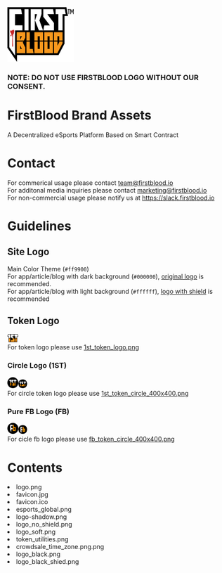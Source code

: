 <img src = "logo_black_shied.png" width = "30%">

### NOTE: DO NOT USE FIRSTBLOOD LOGO WITHOUT OUR CONSENT.

# FirstBlood Brand Assets 
A Decentralized eSports Platform Based on Smart Contract

# Contact
For commerical usage please contact team@firstblood.io <br>
For additonal media inquiries please contact marketing@firstblood.io <br>
For non-commercial usage please notify us at https://slack.firstblood.io

# Guidelines

## Site Logo
Main Color Theme (`#ff9900`) <br>
For app/article/blog with dark background (`#000000`), [original logo](logo.png) is recommended. <br>
For app/article/blog with light background (`#ffffff`), [logo with shield](logo_black_shied.png) is recommended <br>

## Token Logo
<img src = "1st_token_logo.png" width = "5%"><br>
For token logo please use [1st_token_logo.png](1st_token_logo.png) <br>

### Circle Logo (1ST)
<img src = "1st_token_circle_400x400.png" width = "5%"><img src = "1st_token_circle_20x20.png"><br>
For circle token logo please use [1st_token_circle_400x400.png](1st_token_circle_400x400.png) <br>

### Pure FB Logo (FB)
<img src = "fb_token_circle_400x400.png" width = "5%"><img src = "fb_token_circle_20x20.png"><br>
For cicle fb logo please use [fb_token_circle_400x400.png](fb_token_circle_400x400.png) <br>



# Contents
<li>logo.png</li>
<li>favicon.jpg</li>
<li>favicon.ico</li>
<li>esports_global.png</li>
<li>logo-shadow.png	</li>
<li>logo_no_shield.png</li>
<li>logo_soft.png</li>
<li>token_utilities.png</li>
<li>crowdsale_time_zone.png.png</li>
<li>logo_black.png</li>
<li>logo_black_shied.png</li>
